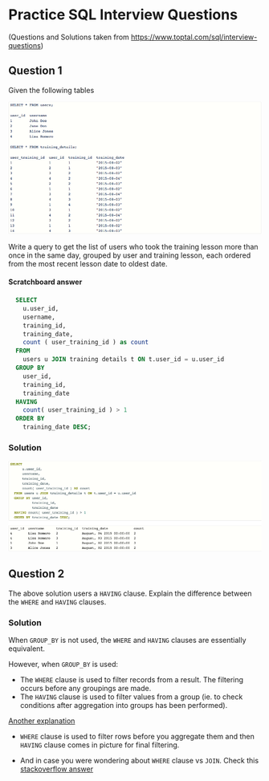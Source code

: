 # Practice SQL Interview Questions
(Questions and Solutions taken from https://www.toptal.com/sql/interview-questions)


## Question 1

Given the following tables

![sql tables][sql-tables]

Write a query to get the list of users who took the training lesson more than once in the same day, grouped by user and training lesson, each ordered from the most recent lesson date to oldest date.

#### Scratchboard answer

```sql
  SELECT
    u.user_id,
    username,
    training_id,
    training_date,
    count ( user_training_id ) as count
  FROM
    users u JOIN training details t ON t.user_id = u.user_id
  GROUP BY
    user_id,
    training_id,
    training_date
  HAVING
    count( user_training_id ) > 1
  ORDER BY
    training_date DESC;
```

### Solution

![sql solution][sql-solution]

<!-- Question 1 Links -->
[sql-tables]: ./images/sql_tables.png
[sql-solution]: ./images/sql_solution.png


## Question 2

The above solution users a `HAVING` clause. Explain the difference between the  `WHERE` and `HAVING` clauses.

### Solution

When `GROUP_BY` is not used, the `WHERE` and `HAVING` clauses are essentially equivalent.

However, when `GROUP_BY` is used:
* The `WHERE` clause is used to filter records from a result. The filtering occurs before any groupings are made.
* The `HAVING` clause is used to filter values from a group (ie. to check conditions after aggregation into groups has been performed).

[Another explanation](http://javarevisited.blogspot.com/2013/08/difference-between-where-vs-having-clause-SQL-databse-group-by-comparision.html)

- `WHERE` clause is used to filter rows before you aggregate them and then `HAVING` clause comes in picture for final filtering.

- And in case you were wondering about `WHERE` clause vs `JOIN`. Check this [stackoverflow answer](http://stackoverflow.com/questions/24876673/explain-join-vs-left-join-and-where-condition-performance-suggestion-in-more-de)
